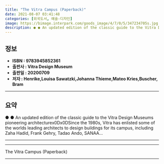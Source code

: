 ```yaml
---
title: "The Vitra Campus (Paperback)"
date: 2021-08-07 03:41:48
categories: [외국도서, 예술-디자인]
image: https://bimage.interpark.com/goods_image/4/7/0/5/347234705s.jpg
description: ● ● An updated edition of the classic guide to the Vitra Design Museums pioneering architecturex0Dx0DSince the 1980s, Vitra has enlisted some of the worlds le
---
```


## **정보**

- **ISBN : 9783945852361**
- **출판사 : Vitra Design Museum**
- **출판일 : 20200709**
- **저자 : Henrike,Louisa Sawatzki,Johanna Thieme,Mateo Kries,Buscher, Bram**

------



## **요약**

●  ●  An updated edition of the classic guide to the Vitra Design Museums pioneering architecturex0Dx0DSince the 1980s, Vitra has enlisted some of the worlds leading architects to design buildings for its campus, including Zaha Hadid, Frank Gehry, Tadao Ando, SANAA... 

------



------


The Vitra Campus (Paperback) 

------


